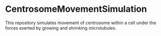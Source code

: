 # CentrosomeMovementSimulation
This repository simulates movement of centrosome within a cell under the forces exerted by growing and shrinking microtubules.
